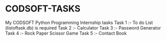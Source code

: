 # CODSOFT-TASKS
My CODSOFT Python Programming Internship tasks
Task 1 :- To do List (listoftask.db) is required
Task 2 :- Calculator 
Task 3 :- Password Generator 
Task 4 :- Rock Paper Scissor Game 
Task 5 :- Contact Book
